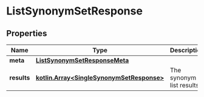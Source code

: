 # ListSynonymSetResponse

## Properties
Name | Type | Description | Notes
------------ | ------------- | ------------- | -------------
**meta** | [**ListSynonymSetResponseMeta**](ListSynonymSetResponseMeta.md) |  |  [optional]
**results** | [**kotlin.Array&lt;SingleSynonymSetResponse&gt;**](SingleSynonymSetResponse.md) | The synonym list results |  [optional]
